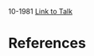

10-1981
[Link to Talk](https://www.churchofjesuschrist.org/study/general-conference/1981/10/sunday-morning-session?lang=eng)



# References
